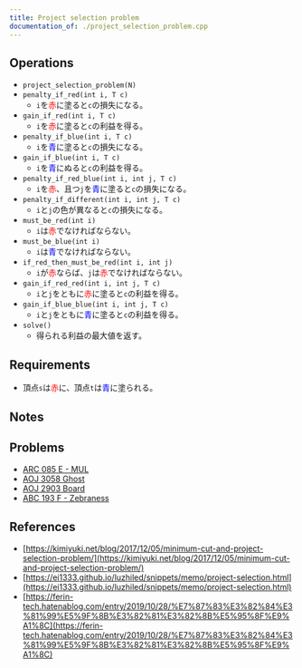 ```yaml
---
title: Project selection problem
documentation_of: ./project_selection_problem.cpp
---
```


## Operations

- `project_selection_problem(N)`
- `penalty_if_red(int i, T c)`
	- `i`を<font color="red">赤</font>に塗ると`c`の損失になる。
- `gain_if_red(int i, T c)`
	- `i`を<font color="red">赤</font>に塗ると`c`の利益を得る。
- `penalty_if_blue(int i, T c)`
	- `i`を<font color="blue">青</font>に塗ると`c`の損失になる。
- `gain_if_blue(int i, T c)`
	- `i`を<font color="blue">青</font>にぬると`c`の利益を得る。
- `penalty_if_red_blue(int i, int j, T c)`
	- `i`を<font color="red">赤</font>、且つ`j`を<font color="blue">青</font>に塗ると`c`の損失になる。
- `penalty_if_different(int i, int j, T c)`
	- `i`と`j`の色が異なると`c`の損失になる。
- `must_be_red(int i)`
	- `i`は<font color="red">赤</font>でなければならない。
- `must_be_blue(int i)`
	- `i`は<font color="blue">青</font>でなければならない。
- `if_red_then_must_be_red(int i, int j)`
	- `i`が<font color="red">赤</font>ならば、`j`は<font color="red">赤</font>でなければならない。
- `gain_if_red_red(int i, int j, T c)`
	- `i`と`j`をともに<font color="red">赤</font>に塗ると`c`の利益を得る。
- `gain_if_blue_blue(int i, int j, T c)`
	- `i`と`j`をともに<font color="blue">青</font>に塗ると`c`の利益を得る。
- `solve()`
    - 得られる利益の最大値を返す。

## Requirements

- 頂点`s`は<font color="red">赤</font>に、頂点`t`は<font color="blue">青</font>に塗られる。

## Notes

## Problems

- [ARC 085 E - MUL](https://atcoder.jp/contests/arc085/tasks/arc085_c)
- [AOJ 3058 Ghost](http://judge.u-aizu.ac.jp/onlinejudge/description.jsp?id=3058)
- [AOJ 2903 Board](http://judge.u-aizu.ac.jp/onlinejudge/description.jsp?id=2903)
- [ABC 193 F - Zebraness](https://atcoder.jp/contests/abc193/tasks/abc193_f)

## References

- [https://kimiyuki.net/blog/2017/12/05/minimum-cut-and-project-selection-problem/](https://kimiyuki.net/blog/2017/12/05/minimum-cut-and-project-selection-problem/)
- [https://ei1333.github.io/luzhiled/snippets/memo/project-selection.html](https://ei1333.github.io/luzhiled/snippets/memo/project-selection.html)
- [https://ferin-tech.hatenablog.com/entry/2019/10/28/%E7%87%83%E3%82%84%E3%81%99%E5%9F%8B%E3%82%81%E3%82%8B%E5%95%8F%E9%A1%8C](https://ferin-tech.hatenablog.com/entry/2019/10/28/%E7%87%83%E3%82%84%E3%81%99%E5%9F%8B%E3%82%81%E3%82%8B%E5%95%8F%E9%A1%8C)
